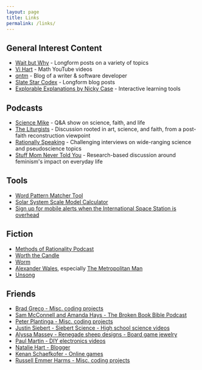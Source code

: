 ```yaml
---
layout: page
title: Links
permalink: /links/
---
```


## General Interest Content
- [Wait but Why](http://waitbutwhy.com) - Longform posts on a variety of topics
- [Vi Hart](https://www.youtube.com/user/Vihart) - Math YouTube videos
- [qntm](qntm.com) - Blog of a writer & software developer
- [Slate Star Codex](https://slatestarcodex.com/) - Longform blog posts
- [Explorable Explanations by Nicky Case](https://explorabl.es/) - Interactive learning tools

## Podcasts
- [Science Mike](http://mikemchargue.com/) - Q&A show on science, faith, and life
- [The Liturgists](http://www.theliturgists.com/podcast/) - Discussion rooted in art, science, and faith, from a post-faith reconstruction viewpoint
- [Rationally Speaking](http://rationallyspeakingpodcast.org/) - Challenging interviews on wide-ranging science and pseudoscience topics
- [Stuff Mom Never Told You](www.stuffmomnevertoldyou.com/) - Research-based discussion around feminism's impact on everyday life

## Tools
- [Word Pattern Matcher Tool](https://www.quinapalus.com/cgi-bin/match?pat=*)
- [Solar System Scale Model Calculator](https://thinkzone.wlonk.com/SS/SolarSystemModel.php)
- [Sign up for mobile alerts when the International Space Station is overhead](https://spotthestation.nasa.gov/signup.cfm)

## Fiction
- [Methods of Rationality Podcast](hpmor.com)
- [Worth the Candle](https://archiveofourown.org/works/11478249)
- [Worm](https://parahumans.wordpress.com/)
- [Alexander Wales](https://www.fanfiction.net/u/4976703/alexanderwales), especially [The Metropolitan Man](https://www.fanfiction.net/s/10360716/1/The-Metropolitan-Man)
- [Unsong](http://unsongbook.com/)

## Friends
- [Brad Greco - Misc. coding projects](http://bgreco.net)
- [Sam McConnell and Amanda Hays - The Broken Book Bible Podcast](https://www.buzzsprout.com/67135)
- [Peter Plantinga - Misc. coding projects](http://massey-plantinga.com)
- [Justin Siebert - Siebert Science - High school science videos](https://www.youtube.com/channel/UCly58gB7268VKzsH4zlMMvQ)
- [Alyssa Massey - Renegade sheep designs - Board game jewelry](http://www.etsy.com/shop/renegadesheepdesigns)
- [Paul Martin - DIY electronics videos](https://www.youtube.com/user/ukrcamilio)
- [Natalie Hart - Blogger](http://nataliehart.com/)
- [Kenan Schaefkofer - Online games](https://games.gc.my/)
- [Russell Emmer Harms - Misc. coding projects](https://russelleh.io/)